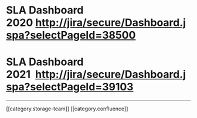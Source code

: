
# SLA Dashboard 2020 [http://jira/secure/Dashboard.jspa?selectPageId=38500](http://jira/secure/Dashboard.jspa?selectPageId=38500)

# SLA Dashboard 2021  [http://jira/secure/Dashboard.jspa?selectPageId=39103](http://jira/secure/Dashboard.jspa?selectPageId=39103http://jira/secure/Dashboard.jspa?selectPageId=39103)


*****

[[category.storage-team]] 
[[category.confluence]] 
